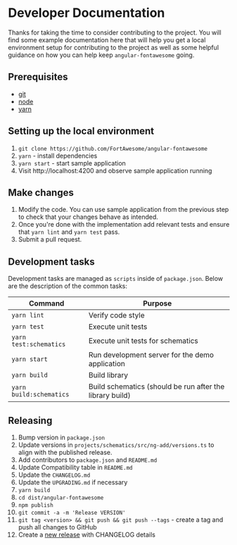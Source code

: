 # Developer Documentation

Thanks for taking the time to consider contributing to the project. You will find some example documentation here that will help you get a local environment setup for contributing to the project as well as some helpful guidance on how you can help keep `angular-fontawesome` going.

## Prerequisites

* [git](https://git-scm.com/downloads)
* [node](https://nodejs.org/en/download/)
* [yarn](https://yarnpkg.com/en/docs/install)

## Setting up the local environment

1. `git clone https://github.com/FortAwesome/angular-fontawesome`
2. `yarn` - install dependencies
3. `yarn start` - start sample application
4. Visit http://localhost:4200 and observe sample application running

## Make changes

1. Modify the code. You can use sample application from the previous step to check that your changes behave as intended.
2. Once you're done with the implementation add relevant tests and ensure that `yarn lint` and `yarn test` pass.
3. Submit a pull request.

## Development tasks

Development tasks are managed as `scripts` inside of `package.json`. Below are the description of the common tasks:

Command     | Purpose
---         | ---
`yarn lint`        | Verify code style
`yarn test`        | Execute unit tests
`yarn test:schematics`        | Execute unit tests for schematics
`yarn start`       | Run development server for the demo application
`yarn build`       | Build library
`yarn build:schematics`       | Build schematics (should be run after the library build)

## Releasing

1. Bump version in `package.json`
1. Update versions in `projects/schematics/src/ng-add/versions.ts` to align with the published release.
1. Add contributors to `package.json` and `README.md`
1. Update Compatibility table in `README.md`
1. Update the `CHANGELOG.md`
1. Update the `UPGRADING.md` if necessary
1. `yarn build`
1. `cd dist/angular-fontawesome`
1. `npm publish`
1. `git commit -a -m 'Release VERSION'`
1. `git tag <version> && git push && git push --tags` - create a tag and push all changes to GitHub
1. Create a [new release](https://github.com/FortAwesome/angular-fontawesome/releases/new) with CHANGELOG details
